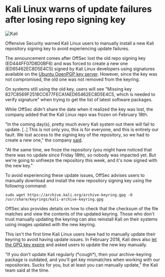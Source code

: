 # Kali Linux warns of update failures after losing repo signing key

![Kali](https://www.bleepstatic.com/content/hl-images/2025/04/28/KALI.jpg)

Offensive Security warned Kali Linux users to manually install a new Kali repository signing key to avoid experiencing update failures.

The announcement comes after OffSec lost the old repo signing key (ED444FF07D8D0BF6) and was forced to create a new one (ED65462EC8D5E4C5) signed by Kali Linux developers using signatures available on the [Ubuntu OpenPGP key server](https://keyserver.ubuntu.com/pks/lookup?search=827C8569F2518CC677FECA1AED65462EC8D5E4C5&fingerprint=on&op=index). However, since the key was not compromised, the old one was not removed from the keyring.

On systems still using the old key, users will see "Missing key 827C8569F2518CC677FECA1AED65462EC8D5E4C5, which is needed to verify signature" when trying to get the list of latest software packages.

While OffSec didn't share the date when it realized the key was lost, the company added that the Kali Linux repo was frozen on February 18th.

"In the coming day(s), pretty much every Kali system out there will fail to update. \[..\] This is not only you, this is for everyone, and this is entirely our fault. We lost access to the signing key of the repository, so we had to create a new one," the company [said](https://www.kali.org/blog/new-kali-archive-signing-key/).

"At the same time, we froze the repository (you might have noticed that there was no update since Friday 18th), so nobody was impacted yet. But we're going to unfreeze the repository this week, and it's now signed with the new key."

To avoid experiencing these update issues, OffSec advises users to manually download and install the new repository signing key using the following command:

```
sudo wget https://archive.kali.org/archive-keyring.gpg -O /usr/share/keyrings/kali-archive-keyring.gpg
```

OffSec also provides details on how to check that the checksum of the file matches and view the contents of the updated keyring. Those who don't trust manually updating the keyring can also reinstall Kali on their systems using images updated with the new keyring.

This isn't the first time Kali Linux users have had to manually update their keyring to avoid having update issues. In February 2018, Kali devs also [let the GPG key expire](https://x.com/kalilinux/status/959515084157538304) and asked users to update the new key manually.

"If you don't update Kali regularly (\*cough\*), then your archive-keyring package is outdated, and you'll get key mismatches when working with our repositories. Sucks for you, but at least you can manually update," the Kali team said at the time.